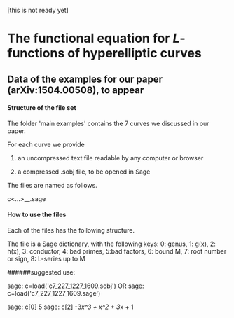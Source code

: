 [this is not ready yet]

# The functional equation for $L$-functions of hyperelliptic curves
## Data of the examples for our paper (arXiv:1504.00508), to appear

#### Structure of the file set

The folder 'main examples' contains the 7 curves we discussed in our paper. 

For each curve we provide 

1. an uncompressed text file readable by any computer or browser
 
2. a compressed .sobj file, to be opened in Sage

The files are named as follows.

c<genus>__<badprime>__<...>__<badprime>.sage



#### How to use the files

Each of the files has the following structure.

The file is a Sage dictionary, with the following keys:
0: genus, 1: g(x), 2: h(x), 3: conductor, 4: bad primes, 5:bad factors, 6: bound M, 7: root number or sign, 8: L-series up to M




######suggested use:

sage: c=load('c7_227_1227_1609.sobj')
OR
sage: c=load('c7_227_1227_1609.sage')

sage: c[0]
5
sage: c[2]
-3*x^3 + x^2 + 3*x + 1 
